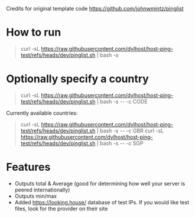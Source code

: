 Credits for original template code https://github.com/johnwmintz/pinglist

# How to run
>curl -sL https://raw.githubusercontent.com/dylhost/host-ping-test/refs/heads/dev/pinglist.sh | bash -s

# Optionally specify a country
>curl -sL https://raw.githubusercontent.com/dylhost/host-ping-test/refs/heads/dev/pinglist.sh | bash -s -- -c CODE

Currently available countries:
>curl -sL https://raw.githubusercontent.com/dylhost/host-ping-test/refs/heads/dev/pinglist.sh | bash -s -- -c GBR
>curl -sL https://raw.githubusercontent.com/dylhost/host-ping-test/refs/heads/dev/pinglist.sh | bash -s -- -c SGP

# Features
- Outputs total & Average (good for determining how well your server is peered internationally)
- Outputs min/max
- Added https://looking.house/ database of test IPs. If you would like test files, look for the provider on their site
